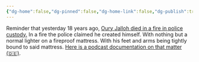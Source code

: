 ```yaml
---
{"dg-home":false,"dg-pinned":false,"dg-home-link":false,"dg-publish":true,"tags":["dgblip"],"created-date":"2023-01-08T00:00:00","disabled rules":["yaml-title","yaml-title-alias","file-name-heading"],"title":"philipp @ 2023-01-08","dg-permalink":"2023/01/08/oury-jalloh/","updated-date":"2025-04-30T22:27:37","dg-path":"blips/2023-01-08-oury-jalloh.md","permalink":"/2023/01/08/oury-jalloh/","dgPassFrontmatter":true}
---
```



Reminder that yesterday 18 years ago, [Oury Jalloh died in a fire in police custody.](https://en.wikipedia.org/wiki/Death_of_Oury_Jalloh) In a fire the police claimed he created himself. With nothing but a normal lighter on a fireproof mattress. With his feet and arms being tightly bound to said mattress. [Here is a podcast documentation on that matter (🇩🇪)](https://www1.wdr.de/mediathek/audio/wdr5/wdr5-tiefenblick/oury-jalloh/index.html).



